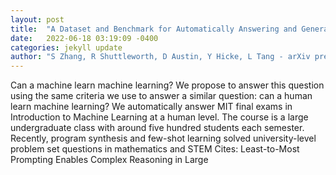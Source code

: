 ```yaml
---
layout: post
title:  "A Dataset and Benchmark for Automatically Answering and Generating Machine Learning Final Exams"
date:   2022-06-18 03:19:09 -0400
categories: jekyll update
author: "S Zhang, R Shuttleworth, D Austin, Y Hicke, L Tang - arXiv preprint arXiv , 2022"
---
```

Can a machine learn machine learning? We propose to answer this question using the same criteria we use to answer a similar question: can a human learn machine learning? We automatically answer MIT final exams in Introduction to Machine Learning at a human level. The course is a large undergraduate class with around five hundred students each semester. Recently, program synthesis and few-shot learning solved university-level problem set questions in mathematics and STEM  Cites: Least-to-Most Prompting Enables Complex Reasoning in Large